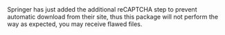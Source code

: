 ## 

Springer has just added the additional reCAPTCHA step to prevent automatic download from their site, thus this package will not perform the way as expected, you may receive flawed files.
